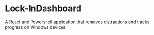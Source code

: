 # Lock-InDashboard
A React and Powershell application that removes distractions and tracks progress on Windows devices. 

